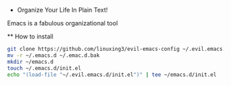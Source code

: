 * Organize Your Life In Plain Text!


Emacs is a fabulous organizational tool 

** How to install

```sh
git clone https://github.com/linuxing3/evil-emacs-config ~/.evil.emacs.d
mv -r ~/.emacs.d ~/.emac.d.bak
mkdir ~/emacs.d
touch ~/.emacs.d/init.el 
echo "(load-file "~/.evil.emacs.d/init.el")" | tee ~/emacs.d/init.el 
```
